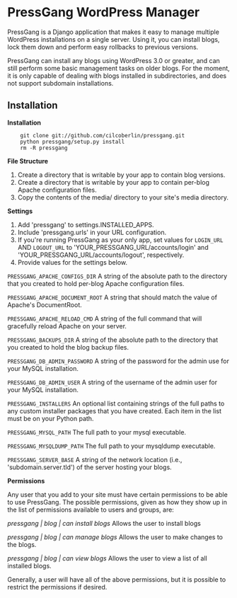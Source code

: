 PressGang WordPress Manager
===========================

PressGang is a Django application that makes it easy to manage multiple
WordPress installations on a single server.  Using it, you can install blogs,
lock them down and perform easy rollbacks to previous versions.

PressGang can install any blogs using WordPress 3.0 or greater, and can still
perform some basic management tasks on older blogs.  For the moment, it is only
capable of dealing with blogs installed in subdirectories, and does not support
subdomain installations.

Installation
------------

**Installation**

        git clone git://github.com/cilcoberlin/pressgang.git
        python pressgang/setup.py install
        rm -R pressgang

**File Structure**

1. Create a directory that is writable by your app to contain blog versions.
2. Create a directory that is writable by your app to contain per-blog Apache configuration files.
3. Copy the contents of the media/ directory to your site's media directory.

**Settings**

1. Add 'pressgang' to settings.INSTALLED_APPS.
2. Include 'pressgang.urls' in your URL configuration.
3. If you're running PressGang as your only app, set values for `LOGIN_URL` AND `LOGOUT_URL` to 'YOUR_PRESSGANG_URL/accounts/login' and 'YOUR_PRESSGANG_URL/accounts/logout', respectively.
4. Provide values for the settings below.

`PRESSGANG_APACHE_CONFIGS_DIR`
A string of the absolute path to the directory that you created to hold per-blog Apache configuration files.

`PRESSGANG_APACHE_DOCUMENT_ROOT`
A string that should match the value of Apache's DocumentRoot.

`PRESSGANG_APACHE_RELOAD_CMD`
A string of the full command that will gracefully reload Apache on your server.

`PRESSGANG_BACKUPS_DIR`
A string of the absolute path to the directory that you created to hold the blog backup files.

`PRESSGANG_DB_ADMIN_PASSWORD`
A string of the password for the admin use for your MySQL installation.

`PRESSGANG_DB_ADMIN_USER`
A string of the username of the admin user for your MySQL installation.

`PRESSGANG_INSTALLERS`
An optional list containing strings of the full paths to any custom installer
packages that you have created.  Each item in the list must be on your Python path.

`PRESSGANG_MYSQL_PATH`
The full path to your mysql executable.

`PRESSGANG_MYSQLDUMP_PATH`
The full path to your mysqldump executable.

`PRESSGANG_SERVER_BASE`
A string of the network location (i.e., 'subdomain.server.tld') of the server hosting your blogs.

**Permissions**

Any user that you add to your site must have certain permissions to be able
to use PressGang.  The possible permissions, given as how they show up in the
list of permissions available to users and groups, are:

*pressgang | blog | can install blogs*
Allows the user to install blogs

*pressgang | blog | can manage blogs*
Allows the user to make changes to the blogs.

*pressgang | blog | can view blogs*
Allows the user to view a list of all installed blogs.

Generally, a user will have all of the above permissions, but it is possible to
restrict the permissions if desired.
